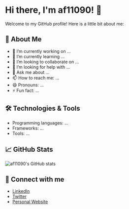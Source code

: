 # Hi there, I'm af11090! 👋

Welcome to my GitHub profile! Here is a little bit about me:

## 🚀 About Me

- 🔭 I’m currently working on ...
- 🌱 I’m currently learning ...
- 👯 I’m looking to collaborate on ...
- 🤔 I’m looking for help with ...
- 💬 Ask me about ...
- 📫 How to reach me: ...
- 😄 Pronouns: ...
- ⚡ Fun fact: ...

## 🛠️ Technologies & Tools

- Programming languages: ...
- Frameworks: ...
- Tools: ...

## 📈 GitHub Stats

![af11090's GitHub stats](https://github-readme-stats.vercel.app/api?username=af11090&show_icons=true&theme=radical)

## 🔗 Connect with me

- [LinkedIn](https://www.linkedin.com/in/af11090/)
- [Twitter](https://twitter.com/af11090)
- [Personal Website](https://af11090.github.io)
